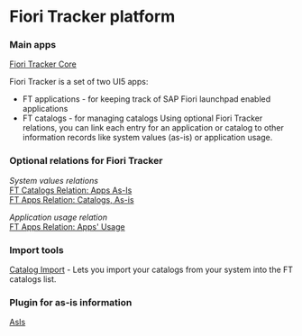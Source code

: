 # Fiori Tracker platform

### Main apps
[Fiori Tracker Core](ft-core.md)

Fiori Tracker is a set of two UI5 apps:
- FT applications - for keeping track of SAP Fiori launchpad enabled applications 
- FT catalogs - for managing catalogs
Using optional Fiori Tracker relations, you can link each entry for an application or catalog to other information records like system values (as-is) or application usage.

### Optional relations for Fiori Tracker
*System values relations*<br>
[FT Catalogs Relation: Apps As-Is](/ft-cats-rel-apps-asis.md)<br>
[FT Apps Relation: Catalogs, As-is](ft-apps-rel-catalogs-asis.md)

*Application usage relation*<br>
[FT Apps Relation: Apps' Usage](ft-apps-rel-appsusage.md)

### Import tools
[Catalog Import](ci.md) - Lets you import your catalogs from your system into the FT catalogs list.

### Plugin for as-is information
[AsIs](asis.md)










